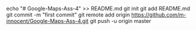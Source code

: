 echo "# Google-Maps-Ass-4" >> README.md
git init
git add README.md
git commit -m "first commit"
git remote add origin https://github.com/m-innocent/Google-Maps-Ass-4.git
git push -u origin master
